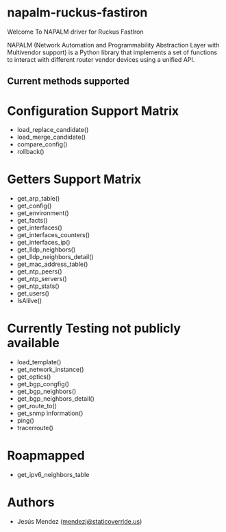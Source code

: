 # napalm-ruckus-fastiron
Welcome To NAPALM driver for Ruckus FastIron 

NAPALM (Network Automation and Programmability Abstraction Layer with Multivendor support) is a Python library that implements a set of functions to interact with different router vendor devices using a unified API.

Current methods supported
-----------------------------------

Configuration Support Matrix
=======
- load_replace_candidate()
- load_merge_candidate()
- compare_config()
- rollback()

Getters Support Matrix
=======
- get_arp_table()
- get_config()
- get_environment()
- get_facts()
- get_interfaces()
- get_interfaces_counters()
- get_interfaces_ip()
- get_lldp_neighbors()
- get_lldp_neighbors_detail()
- get_mac_address_table()
- get_ntp_peers()
- get_ntp_servers()
- get_ntp_stats()
- get_users()
- IsAlilve()

Currently Testing not publicly available
=======
- load_template()
- get_network_instance()
- get_optics()
- get_bgp_congfig()
- get_bgp_neighbors()
- get_bgp_neighbors_detail()
- get_route_to()
- get_snmp information()
- ping()
- tracerroute()

Roapmapped
=======
- get_ipv6_neighbors_table

Authors
=======
 * Jesús Mendez ([mendezj@staticoverride.us](mailto:mendezj@staticoverride.us))
